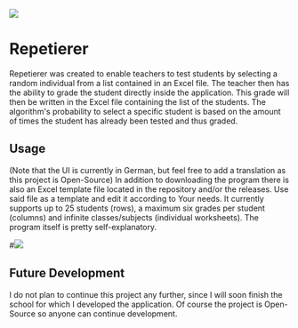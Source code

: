 
![](https://raw.githubusercontent.com/srpnt3/Repetierer/master/public/images/banner.png)

# Repetierer
Repetierer was created to enable teachers to test students by selecting a random individual from a list contained in an Excel file.
The teacher then has the ability to grade the student directly inside the application.
This grade will then be written in the Excel file containing the list of the students.
The algorithm's probability to select a specific student is based on the amount of times the student has already been tested and thus graded.

## Usage
(Note that the UI is currently in German, but feel free to add a translation as this project is Open-Source)
In addition to downloading the program there is also an Excel template file located in the repository and/or the releases.
Use said file as a template and edit it according to Your needs.
It currently supports up to 25 students (rows), a maximum six grades per student (columns) and infinite classes/subjects (individual worksheets).
The program itself is pretty self-explanatory.

#![](https://raw.githubusercontent.com/srpnt3/Repetierer/master/public/images/preview.png)

## Future Development
I do not plan to continue this project any further, since I will soon finish the school for which I developed the application.
Of course the project is Open-Source so anyone can continue development.